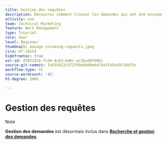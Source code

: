 ```yaml
---
title: Gestion des requêtes
description: Découvrez comment trouver les demandes qui ont été envoyées via les tableaux de bord, l’[!UICONTROL Accueil], la zone [!UICONTROL Demandes] ou la page [!UICONTROL Équipes] dans  [!DNL  Workfront].
activity: use
team: Technical Marketing
feature: Work Management
type: Tutorial
role: User
level: Beginner
thumbnail: manage-incoming-requests.jpeg
jira: KT-10154
hidefromtoc: true
exl-id: df831816-fc60-4c63-b46c-ec2ba49fb061
source-git-commit: fa555822c372f09e0a99e9470a3f45c03f1ddf3c
workflow-type: ht
source-wordcount: '42'
ht-degree: 100%

---
```


# Gestion des requêtes

>[!NOTE]
>
>**Gestion des demandes** est désormais inclus dans **[Recherche et gestion des demandes](https://experienceleague.adobe.com/docs/workfront-learn/tutorials-workfront/manage-work/issues-requests/find-requests.html)**.

